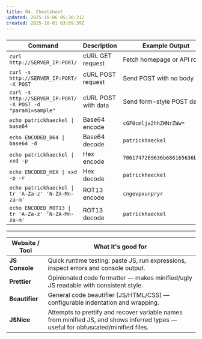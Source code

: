 ```yaml
---
title: 04. Cheatsheet
updated: 2025-10-06 05:30:21Z
created: 2025-10-01 03:09:39Z
---
```


### [](https://chatgpt.com/c/68dc9c1e-057c-8333-b3b4-986b69980cc1#main)

| **Command** | **Description** | **Example Output** |
| --- | --- | --- |
| `curl http://SERVER_IP:PORT/` | cURL GET request | Fetch homepage or API root |
| `curl -s http://SERVER_IP:PORT/ -X POST` | cURL POST request | Send POST with no body |
| `curl -s http://SERVER_IP:PORT/ -X POST -d "param1=sample"` | cURL POST with data | Send form-style POST data |
| `echo patrickhaeckel \| base64` | Base64 encode | `cGF0cmlja2hhZWNrZWw=` |
| `echo ENCODED_B64 \| base64 -d` | Base64 decode | `patrickhaeckel` |
| `echo patrickhaeckel \| xxd -p` | Hex encode | `7061747269636b686165636b656c` |
| `echo ENCODED_HEX \| xxd -p -r` | Hex decode | `patrickhaeckel` |
| `echo patrickhaeckel \| tr 'A-Za-z' 'N-ZA-Mn-za-m'` | ROT13 encode | `cngevpxunpryr` |
| `echo ENCODED_ROT13 \| tr 'A-Za-z' 'N-ZA-Mn-za-m'` | ROT13 decode | `patrickhaeckel` |

* * *

| Website / Tool | What it's good for |
| --- | --- |
| **JS Console** | Quick runtime testing: paste JS, run expressions, inspect errors and console output. |
| **Prettier** | Opinionated code formatter — makes minified/ugly JS readable with consistent style. |
| **Beautifier** | General code beautifier (JS/HTML/CSS) — configurable indentation and wrapping. |
| **JSNice** | Attempts to prettify and recover variable names from minified JS, and shows inferred types — useful for obfuscated/minified files. |